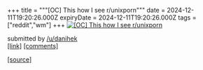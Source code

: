 +++
title = """[OC] This how I see r/unixporn"""
date = 2024-12-11T19:20:26.000Z
expiryDate = 2024-12-11T19:20:26.000Z
tags = ["reddit","wm"]
+++
[![[OC] This how I see r/unixporn](https://external-preview.redd.it/aXlvM3duenc5OTZlMfxTetg6CBBfStk5DiU9z2b-nKMFi6u2lJOyUFl3MEW8.png?width=640&crop=smart&auto=webp&s=6a57db63e0f4154c05c75e82adbcb7b94400d074 "[OC] This how I see r/unixporn")](https://www.reddit.com/r/unixporn/comments/1hc1jpx/oc_this_how_i_see_runixporn/)

submitted by [/u/danihek](https://www.reddit.com/user/danihek)  
[\[link\]](https://v.redd.it/c8z9fmzw996e1) [\[comments\]](https://www.reddit.com/r/unixporn/comments/1hc1jpx/oc_this_how_i_see_runixporn/)

[[source]](https://www.reddit.com/r/unixporn/comments/1hc1jpx/oc_this_how_i_see_runixporn/)
